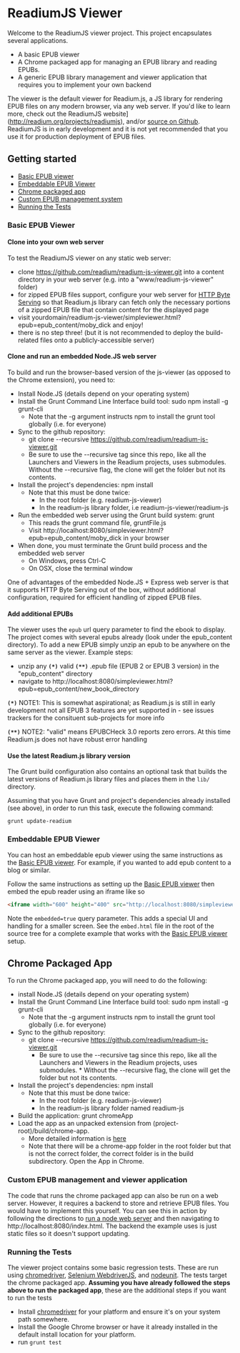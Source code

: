 # ReadiumJS Viewer
Welcome to the ReadiumJS viewer project. This project encapsulates several applications.

  * A basic EPUB viewer
  * A Chrome packaged app for managing an EPUB library and reading EPUBs.
  * A generic EPUB library management and viewer application that requires you to implement your own backend

The viewer is the default viewer for Readium.js, a JS library for rendering EPUB files on any modern browser, via any web server. If you'd like to learn more, check out the ReadiumJS website](http://readium.org/projects/readiumjs), and/or [source on Github](https://github.com/readium/readium-js). ReadiumJS is in early development and it is not yet recommended that you use it for production deployment of EPUB files.

## Getting started
  * [Basic EPUB viewer](#basic-epub-viewer)
  * [Embeddable EPUB Viewer](#embeddable-epub-viewer)
  * [Chrome packaged app](#chrome-packaged-app)
  * [Custom EPUB management system](#custom-epub-management-and-viewer-application)
  * [Running the Tests](#running-the-tests)

### Basic EPUB Viewer

#### Clone into your own web server

To test the ReadiumJS viewer on any static web server: 

   * clone https://github.com/readium/readium-js-viewer.git into a content directory in your web server (e.g. into a "www/readium-js-viewer" folder)
   * for zipped EPUB files support, configure your web server for [HTTP Byte Serving](http://en.wikipedia.org/wiki/Byte_serving) so that Readium.js library can fetch only the necessary portions of a zipped EPUB file that contain content for the displayed page
   * visit yourdomain/readium-js-viewer/simpleviewer.html?epub=epub_content/moby_dick and enjoy! 
   * there is no step three! (but it is not recommended to deploy the build-related files onto a publicly-accessible server)

#### Clone and run an embedded Node.JS web server

To build and run the browser-based version of the js-viewer (as opposed to the Chrome extension), you need to:

* Install Node.JS (details depend on your operating system)
* Install the Grunt Command Line Interface build tool: sudo npm install -g grunt-cli
    * Note that the -g argument instructs npm to install the grunt tool globally (i.e. for everyone)
* Sync to the github repository:
    * git clone --recursive https://github.com/readium/readium-js-viewer.git
    * Be sure to use the --recursive tag since this repo, like all the Launchers and Viewers in the Readium projects, uses submodules.  Without the --recursive flag, the clone will get the folder but not its contents.
* Install the project's dependencies: npm install
    * Note that this must be done twice:
        * In the root folder (e.g. readium-js-viewer)
        * In the readium-js library folder, i.e readium-js-viewer/readium-js
* Run the embedded web server using the Grunt build system: grunt
    * This reads the grunt command file, gruntFile.js
    * Visit http://localhost:8080/simpleviewer.html?epub=epub_content/moby_dick in your browser
* When done, you must terminate the Grunt build process and the embedded web server
    * On Windows, press Ctrl-C
    * On OSX, close the terminal window


One of advantages of the embedded Node.JS + Express web server is that it supports HTTP Byte Serving out of the box, without additional configuration, required for efficient handling of zipped EPUB files.
   
#### Add additional EPUBs

The viewer uses the `epub` url query parameter to find the ebook to display. The project comes with several epubs already (look under the epub_content directory).  To add a new EPUB simply unzip an epub to be anywhere on the same server as the viewer. Example steps: 

   * unzip any <strong>`(*)`</strong> valid <strong>`(**)`</strong> .epub file (EPUB 2 or EPUB 3 version) in the "epub_content" directory
   * navigate to http://localhost:8080/simpleviewer.html?epub=epub_content/new_book_directory

<strong>`(*)`</strong> NOTE1: This is somewhat aspirational; as Readium.js is still in early development not all EPUB 3 features are yet supported in  - see issues trackers for the consituent sub-projects for more info

<strong>`(**)`</strong> NOTE2: "valid" means EPUBCHeck 3.0 reports zero errors. At this time Readium.js does not have robust error handling
   
#### Use the latest Readium.js library version

The Grunt build configuration also contains an optional task that builds the latest versions of Readium.js library files and places them in the `lib/` directory.

Assuming that you have Grunt and project's dependencies already installed (see above), in order to run this task, execute the following command:

    grunt update-readium

### Embeddable EPUB Viewer

You can host an embeddable epub viewer using the same instructions as the [Basic EPUB viewer](#basic-epub-viewer). For example, if you wanted to add epub content to a blog or similar.

Follow the same instructions as setting up the [Basic EPUB viewer](#basic-epub-viewer) then embed the epub reader using an iframe like so

```html
<iframe width="600" height="400" src="http://localhost:8080/simpleviewer.html?epub=epub_content/moby_dick&amp;embedded=true" style="border:1px #ddd solid;" allowfullscreen mozallowfullscreen webkitallowfullscreen></iframe>
```

Note the `embedded=true` query parameter. This adds a special UI and handling for a smaller screen. See the `embed.html` file in the root of the source tree for a complete example that works with the [Basic EPUB viewer](#basic-epub-viewer) setup.


## Chrome Packaged App

To run the Chrome packaged app, you will need to do the following:

* install Node.JS (details depend on your operating system)
* Install the Grunt Command Line Interface build tool:  sudo npm install -g grunt-cli
    * Note that the -g argument instructs npm to install the grunt tool globally (i.e. for everyone)
* Sync to the github repository:
    * git clone --recursive https://github.com/readium/readium-js-viewer.git
        * Be sure to use the --recursive tag since this repo, like all the Launchers and Viewers in the Readium projects, uses submodules.          * Without the --recursive flag, the clone will get the folder but not its contents.
* Install the project's dependencies: npm install
    * Note that this must be done twice:
        * In the root folder (e.g. readium-js-viewer)
        * In the readium-js library folder named readium-js
* Build the application:  grunt chromeApp
* Load the app as an unpacked extension from (project-root)/build/chrome-app. 
    * More detailed information is [here](https://www.google.com/url?q=http%3A%2F%2Fdeveloper.chrome.com%2Fextensions%2Fgetstarted.html%23unpacked)
    * Note that there will be a chrome-app folder in the root folder but that is not the correct folder, the correct folder is in the build subdirectory. 
Open the App in Chrome.


### Custom EPUB management and viewer application
The code that runs the chrome packaged app can also be run on a web server. However, it requires a backend to store and retrieve EPUB files. You would have to implement this yourself. You can see this in action by following the directions to [run a node web server](#clone-and-run-an-embedded-nodejs-web-server) and then navigating to http://localhost:8080/index.html. The backend the example uses is just static files so it doesn't support updating. 

### Running the Tests
The viewer project contains some basic regression tests. These are run using [chromedriver](https://sites.google.com/a/chromium.org/chromedriver/home), [Selenium WebdriverJS](https://code.google.com/p/selenium/wiki/WebDriverJs), and [nodeunit](https://github.com/caolan/nodeunit/). The tests target the chrome packaged app. **Assuming you have already followed the steps above to run the packaged app**, these are the additional steps if you want to run the tests
  
   * Install [chromedriver](https://sites.google.com/a/chromium.org/chromedriver/home) for your platform and ensure it's on your system path somewhere.
   * Install the Google Chrome browser or have it already installed in the default install location for your platform.
   * run `grunt test`




